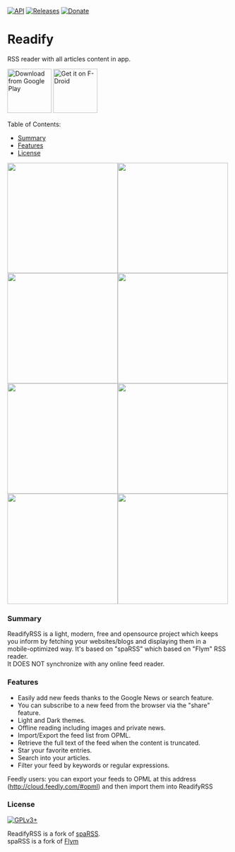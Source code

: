 [![API](https://img.shields.io/badge/API-14%2B-blue.svg?style=flat)](https://android-arsenal.com/api?level=14)
[![Releases](https://img.shields.io/badge/release-stable--1.4.6-brightgreen.svg)](https://github.com/ahmaabdo/ReadifyRSS/releases/latest)
[![Donate](https://img.shields.io/badge/Donate-PayPal-red.svg)](https://www.paypal.me/ahmaabdo)

# Readify
RSS reader with all articles content in app.

[<img src="https://play.google.com/intl/en_us/badges/images/generic/en_badge_web_generic.png" 
      alt="Download from Google Play" 
      height="100">](https://play.google.com/store/apps/details?id=ahmaabdo.readify.rss)
[<img src="https://gitlab.com/fdroid/artwork/raw/master/badge/get-it-on.png"
      alt="Get it on F-Droid"
      height="100">](https://f-droid.org)

Table of Contents:
* [Summary](#summary)
* [Features](#features)
* [License](#license)

<img src="https://raw.githubusercontent.com/ahmaabdo/ReadifyRSS/master/Screens/1.jpg" width="250"><img src="https://raw.githubusercontent.com/ahmaabdo/ReadifyRSS/master/Screens/2.jpg" width="250"><img src="https://raw.githubusercontent.com/ahmaabdo/ReadifyRSS/master/Screens/3.jpg" width="250"><img src="https://raw.githubusercontent.com/ahmaabdo/ReadifyRSS/master/Screens/4.jpg" width="250"><img src="https://raw.githubusercontent.com/ahmaabdo/ReadifyRSS/master/Screens/5.jpg" width="250"><img src="https://raw.githubusercontent.com/ahmaabdo/ReadifyRSS/master/Screens/6.jpg" width="250"><img src="https://raw.githubusercontent.com/ahmaabdo/ReadifyRSS/master/Screens/7.jpg" width="250"><img src="https://raw.githubusercontent.com/ahmaabdo/ReadifyRSS/master/Screens/8.jpg" width="250">

### Summary
ReadifyRSS is a light, modern, free and opensource project which keeps you inform by fetching your websites/blogs and displaying them in a mobile-optimized way.
It's based on "spaRSS" which based on "Flym" RSS reader.  
It DOES NOT synchronize with any online feed reader.

### Features
* Easily add new feeds thanks to the Google News or search feature.
* You can subscribe to a new feed from the browser via the "share" feature.
* Light and Dark themes.
* Offline reading including images and private news.
* Import/Export the feed list from OPML.
* Retrieve the full text of the feed when the content is truncated.
* Star your favorite entries.
* Search into your articles.
* Filter your feed by keywords or regular expressions.

Feedly users: you can export your feeds to OPML at this address (http://cloud.feedly.com/#opml) and then import them into ReadifyRSS

### License
[![GPLv3+](http://gplv3.fsf.org/gplv3-127x51.png)](https://github.com/ahmaabdo/ReadifyRSS/blob/master/LICENSE)

ReadifyRSS is a fork of [spaRSS](https://github.com/Etuldan/spaRSS).  
spaRSS is a fork of [Flym](https://github.com/FredJul/Flym)

